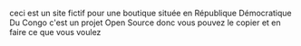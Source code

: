 ceci est un site fictif pour une boutique située en 
République Démocratique Du Congo 
c'est un projet Open Source donc 
vous pouvez le copier et en faire 
ce que vous voulez 
